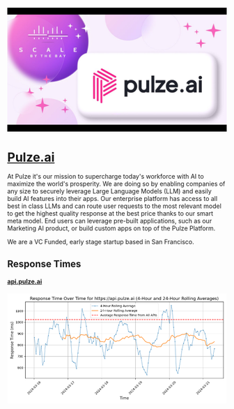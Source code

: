 [![Visit Pulze.ai](imagePreview.jpg)](https://www.pulze.ai)

# [Pulze.ai](https://www.pulze.ai)

At Pulze it's our mission to supercharge today's workforce with AI to maximize the world's prosperity. We are doing so by enabling companies of any size to securely leverage Large Language Models (LLM) and easily build AI features into their apps. Our enterprise platform has access to all best in class LLMs and can route user requests to the most relevant model to get the highest quality response at the best price thanks to our smart meta model. End users can leverage pre-built applications, such as our Marketing AI product, or build custom apps on top of the Pulze Platform.

We are a VC Funded, early stage startup based in San Francisco.

## Response Times

#### [api.pulze.ai](https://api.pulze.ai)

![api.pulze.ai](response-time-charts/6170692e70756c7a652e6169.png)
